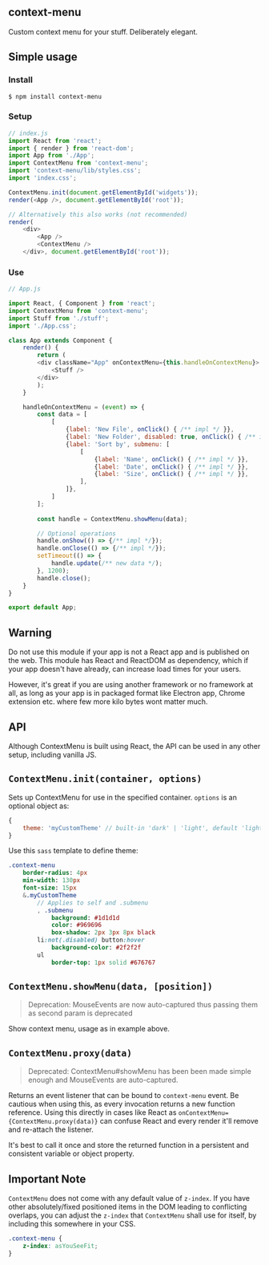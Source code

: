 ## context-menu

Custom context menu for your stuff. Deliberately elegant.

## Simple usage
### Install
```terminal
$ npm install context-menu
```

### Setup
```javascript
// index.js
import React from 'react';
import { render } from 'react-dom';
import App from './App';
import ContextMenu from 'context-menu';
import 'context-menu/lib/styles.css';
import 'index.css';

ContextMenu.init(document.getElementById('widgets'));
render(<App />, document.getElementById('root'));

// Alternatively this also works (not recommended)
render(
    <div>
        <App />
        <ContextMenu />
    </div>, document.getElementById('root'));
```
### Use
```javascript
// App.js

import React, { Component } from 'react';
import ContextMenu from 'context-menu';
import Stuff from './stuff';
import './App.css';

class App extends Component {
    render() {
        return (
        <div className="App" onContextMenu={this.handleOnContextMenu}>
            <Stuff />
        </div>
        );
    }

    handleOnContextMenu = (event) => {
        const data = [
            [
                {label: 'New File', onClick() { /** impl */ }},
                {label: 'New Folder', disabled: true, onClick() { /** impl */ }},
                {label: 'Sort by', submenu: [
                    [
                        {label: 'Name', onClick() { /** impl */ }},
                        {label: 'Date', onClick() { /** impl */ }},
                        {label: 'Size', onClick() { /** impl */ }},
                    ],
                ]},
            ]
        ];
        
        const handle = ContextMenu.showMenu(data);

        // Optional operations
        handle.onShow(() => {/** impl */});
        handle.onClose(() => {/** impl */});
        setTimeout(() => {
            handle.update(/** new data */);
        }, 1200);
        handle.close();
    }
}

export default App;

```

## Warning

Do not use this module if your app is not a React app and is published on the web. This module has React and ReactDOM as dependency, which if your app doesn't have already, can increase load times for your users.

However, it's great if you are using another framework or no framework at all, as long as your app is in packaged format like Electron app, Chrome extension etc. where few more kilo bytes wont matter much.

## API
Although ContextMenu is built using React, the API can be used in any other setup, including vanilla JS.

## `ContextMenu.init(container, options)`

Sets up ContextMenu for use in the specified container. `options` is an optional object as:
```javascript
{
    theme: 'myCustomTheme' // built-in 'dark' | 'light', default 'light'
}
```

Use this `sass` template to define theme:
```sass
.context-menu
    border-radius: 4px
    min-width: 130px
    font-size: 15px
    &.myCustomTheme
        // Applies to self and .submenu
        , .submenu
            background: #1d1d1d
            color: #969696
            box-shadow: 2px 3px 8px black
        li:not(.disabled) button:hover
            background-color: #2f2f2f
        ul
            border-top: 1px solid #676767
```

## `ContextMenu.showMenu(data, [position])`
> Deprecation: MouseEvents are now auto-captured thus passing them as second param is deprecated

Show context menu, usage as in example above.

## `ContextMenu.proxy(data)`
> Deprecated: ContextMenu#showMenu has been been made simple enough and MouseEvents are auto-captured.

Returns an event listener that can be bound to `context-menu` event. Be cautious when using this, as every invocation returns a new function reference. Using this directly in cases like React as `onContextMenu={ContextMenu.proxy(data)}` can confuse React and every render it'll remove and re-attach the listener.

It's best to call it once and store the returned function in a persistent and consistent variable or object property.

## Important Note

`ContextMenu` does not come with any default value of `z-index`. If you have other absolutely/fixed positioned items in the DOM leading to conflicting overlaps, you can adjust the `z-index` that `ContextMenu` shall use for itself, by including this somewhere in your CSS.

```css
.context-menu {
    z-index: asYouSeeFit;
}
```
